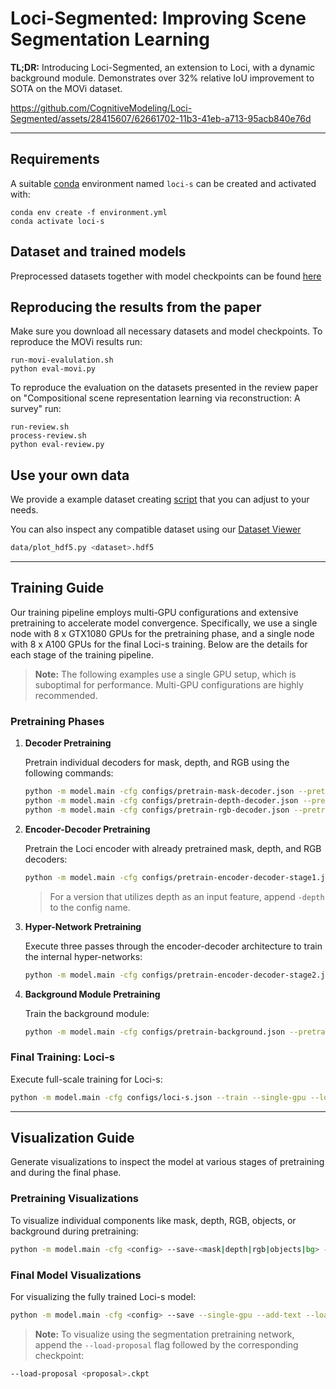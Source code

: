 # Loci-Segmented: Improving Scene Segmentation Learning

<b>TL;DR:</b> Introducing Loci-Segmented, an extension to Loci, with a dynamic background module. Demonstrates over 32% relative IoU improvement to SOTA on the MOVi dataset.

https://github.com/CognitiveModeling/Loci-Segmented/assets/28415607/62661702-11b3-41eb-a713-95acb840e76d


---
## Requirements
A suitable [conda](https://conda.io/) environment named `loci-s` can be created
and activated with:

```
conda env create -f environment.yml
conda activate loci-s
```





## Dataset and trained models

Preprocessed datasets together with model checkpoints can be found [here](https://unitc-my.sharepoint.com/:f:/g/personal/iiimt01_cloud_uni-tuebingen_de/El2HRkcvN0BAh2J4nddwFmABCgtALSfObFYhzTHJPMBJFw?e=7cfuu3)

## Reproducing the results from the paper
Make sure you download all necessary datasets and model checkpoints.
To reproduce the MOVi results run:
```
run-movi-evalulation.sh
python eval-movi.py
```

To reproduce the evaluation on the datasets presented in the review paper on "Compositional scene representation learning via reconstruction: A survey" run:
```
run-review.sh
process-review.sh
python eval-review.py
```

## Use your own data

We provide a example dataset creating [script](data/datasets/create-dataset-example.py) that you can adjust to your needs.

You can also inspect any compatible dataset using our [Dataset Viewer](data/plot_hdf5.py)
```bash
data/plot_hdf5.py <dataset>.hdf5
```
---


## Training Guide

Our training pipeline employs multi-GPU configurations and extensive pretraining to accelerate model convergence. Specifically, we use a single node with 8 x GTX1080 GPUs for the pretraining phase, and a single node with 8 x A100 GPUs for the final Loci-s training. Below are the details for each stage of the training pipeline.

> **Note:** The following examples use a single GPU setup, which is suboptimal for performance. Multi-GPU configurations are highly recommended.

### Pretraining Phases

1. **Decoder Pretraining**

    Pretrain individual decoders for mask, depth, and RGB using the following commands:

    ```bash
    python -m model.main -cfg configs/pretrain-mask-decoder.json --pretrain-objects --single-gpu
    python -m model.main -cfg configs/pretrain-depth-decoder.json --pretrain-objects --single-gpu
    python -m model.main -cfg configs/pretrain-rgb-decoder.json --pretrain-objects --single-gpu
    ```

2. **Encoder-Decoder Pretraining**

    Pretrain the Loci encoder with already pretrained mask, depth, and RGB decoders:

    ```bash
    python -m model.main -cfg configs/pretrain-encoder-decoder-stage1.json --pretrain-objects --single-gpu --load-mask <mask-decoder>.ckpt --load-depth <depth-decoder>.ckpt --load-rgb <rgb-decoder>.ckpt
    ```

    > For a version that utilizes depth as an input feature, append `-depth` to the config name.

3. **Hyper-Network Pretraining**

    Execute three passes through the encoder-decoder architecture to train the internal hyper-networks:

    ```bash
    python -m model.main -cfg configs/pretrain-encoder-decoder-stage2.json --pretrain-objects --single-gpu --load-stage1 <encoder-decoder>.ckpt
    ```

4. **Background Module Pretraining**

    Train the background module:

    ```bash
    python -m model.main -cfg configs/pretrain-background.json --pretrain-bg --single-gpu
    ```

### Final Training: Loci-s

Execute full-scale training for Loci-s:

```bash
python -m model.main -cfg configs/loci-s.json --train --single-gpu --load-objects <encoder-decoder>.ckpt --load-bg <background>.ckpt
```
---

## Visualization Guide

Generate visualizations to inspect the model at various stages of pretraining and during the final phase.

### Pretraining Visualizations

To visualize individual components like mask, depth, RGB, objects, or background during pretraining:

```bash
python -m model.main -cfg <config> --save-<mask|depth|rgb|objects|bg> --single-gpu --add-text --load <checkpoint>.ckpt
```

### Final Model Visualizations

For visualizing the fully trained Loci-s model:

```bash
python -m model.main -cfg <config> --save --single-gpu --add-text --load <checkpoint>.ckpt
```

> **Note:** To visualize using the segmentation pretraining network, append the `--load-proposal` flag followed by the corresponding checkpoint:

```bash
--load-proposal <proposal>.ckpt
```

